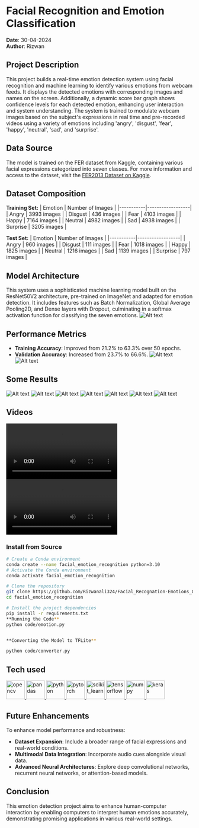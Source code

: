 # Facial Recognition and Emotion Classification

**Date**: 30-04-2024  
**Author**: Rizwan

## Project Description
This project builds a real-time emotion detection system using facial recognition and machine learning to identify various emotions from webcam feeds. It displays the detected emotions with corresponding images and names on the screen. Additionally, a dynamic score bar graph shows confidence levels for each detected emotion, enhancing user interaction and system understanding. The system is trained to modulate webcam images based on the subject's expressions in real time and pre-recorded videos using a variety of emotions including 'angry', 'disgust', 'fear', 'happy', 'neutral', 'sad', and 'surprise'.

## Data Source
The model is trained on the FER dataset from Kaggle, containing various facial expressions categorized into seven classes. For more information and access to the dataset, visit the [FER2013 Dataset on Kaggle](https://www.kaggle.com/datasets/msambare/fer2013).

## Dataset Composition
**Training Set:**
| Emotion   | Number of Images |
|-----------|------------------|
| Angry     | 3993 images      |
| Disgust   | 436 images       |
| Fear      | 4103 images      |
| Happy     | 7164 images      |
| Neutral   | 4982 images      |
| Sad       | 4938 images      |
| Surprise  | 3205 images      |

**Test Set:**
| Emotion   | Number of Images |
|-----------|------------------|
| Angry     | 960 images       |
| Disgust   | 111 images       |
| Fear      | 1018 images      |
| Happy     | 1825 images      |
| Neutral   | 1216 images      |
| Sad       | 1139 images      |
| Surprise  | 797 images       |

## Model Architecture
This system uses a sophisticated machine learning model built on the ResNet50V2 architecture, pre-trained on ImageNet and adapted for emotion detection. It includes features such as Batch Normalization, Global Average Pooling2D, and Dense layers with Dropout, culminating in a softmax activation function for classifying the seven emotions.
![Alt text](web/images/model.PNG)
## Performance Metrics
- **Training Accuracy**: Improved from 21.2% to 63.3% over 50 epochs.
- **Validation Accuracy**: Increased from 23.7% to 66.6%.
![Alt text](web/images/accuracy.png)
![Alt text](web/images/losses.png)

## Some Results
![Alt text](web/images/predicted_emo/combined_angry.jpg)
![Alt text](web/images/predicted_emo/combined_fear.jpg)
![Alt text](web/images/predicted_emo/combined_neutral.jpg)
![Alt text](web/images/predicted_emo/combined_happy.jpg)
![Alt text](web/images/predicted_emo/combined_None.jpg)
![Alt text](web/images/predicted_emo/combined_surprise.jpg)
![Alt text](web/images/predicted_emo/combined_sad.jpg)

## Videos
<video src="web/images/predicted_emo/v1.mp4" controls title="Real Time"></video>
<video src="Demo%20of%20work.mp4" controls title="Real Time 2"></video>

### Install from Source

```bash
# Create a Conda environment
conda create --name facial_emotion_recognition python=3.10
# Activate the Conda environment
conda activate facial_emotion_recognition

# Clone the repository
git clone https://github.com/Rizwanali324/Facial_Recognation-Emotions_Classification.git
cd facial_emotion_recognition

# Install the project dependencies
pip install -r requirements.txt
**Running the Code**
python code/emotion.py


**Converting the Model to TFLite**

python code/converter.py
```
## Tech used
<p align="left">  
  <a href="https://opencv.org/" target="_blank" rel="noreferrer"> 
    <img src="https://www.vectorlogo.zone/logos/opencv/opencv-icon.svg" alt="opencv" width="50" height="50"/> 
  </a> 
  <a href="https://pandas.pydata.org/" target="_blank" rel="noreferrer"> 
    <img src="https://raw.githubusercontent.com/devicons/devicon/2ae2a900d2f041da66e950e4d48052658d850630/icons/pandas/pandas-original.svg" alt="pandas" width="50" height="50"/>
  </a> 
  <a href="https://www.python.org" target="_blank" rel="noreferrer"> 
    <img src="https://raw.githubusercontent.com/devicons/devicon/master/icons/python/python-original.svg" alt="python" width="50" height="50"/>
  </a> 
  <a href="https://pytorch.org/" target="_blank" rel="noreferrer"> 
    <img src="https://www.vectorlogo.zone/logos/pytorch/pytorch-icon.svg" alt="pytorch" width="50" height="50"/>
  </a>  
  <a href="https://scikit-learn.org/" target="_blank" rel="noreferrer"> 
    <img src="https://upload.wikimedia.org/wikipedia/commons/0/05/Scikit_learn_logo_small.svg" alt="scikit_learn" width="50" height="50"/>
  </a>  
  <a href="https://www.tensorflow.org" target="_blank" rel="noreferrer"> 
    <img src="https://www.vectorlogo.zone/logos/tensorflow/tensorflow-icon.svg" alt="tensorflow" width="50" height="50"/>
  </a>
  <!-- New additions with provided URLs -->
  <a href="https://numpy.org/" target="_blank" rel="noreferrer">
    <img src="https://numpy.org/images/logo.svg" alt="numpy" width="50" height="50"/>
  </a>
  <a href="https://keras.io/" target="_blank" rel="noreferrer">
    <img src="https://keras.io/img/logo.png" alt="keras" width="50" height="50"/>
  </a>
</p>

## Future Enhancements
To enhance model performance and robustness:
- **Dataset Expansion**: Include a broader range of facial expressions and real-world conditions.
- **Multimodal Data Integration**: Incorporate audio cues alongside visual data.
- **Advanced Neural Architectures**: Explore deep convolutional networks, recurrent neural networks, or attention-based models.

## Conclusion
This emotion detection project aims to enhance human-computer interaction by enabling computers to interpret human emotions accurately, demonstrating promising applications in various real-world settings.

